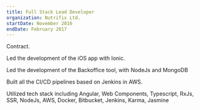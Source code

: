 ```yaml
---
title: Full Stack Lead Developer
organization: Nutrifix Ltd.
startDate: November 2016
endDate: February 2017
---
```

Contract.
    
Led the development of the iOS app with Ionic.

Led the development of the Backoffice tool, with NodeJs and MongoDB

Built all the CI/CD pipelines based on Jenkins in AWS.

Utilized tech stack including Angular, Web Components, Typescript, RxJs, SSR, NodeJs, AWS, Docker, Bitbucket, Jenkins, Karma, Jasmine
